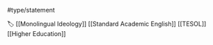 #type/statement 

🏷 [[Monolingual Ideology]] [[Standard Academic English]] [[TESOL]] [[Higher Education]]